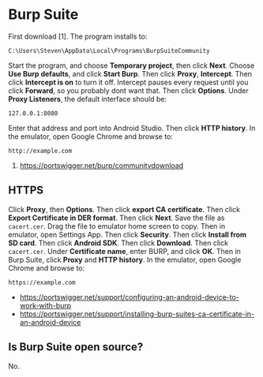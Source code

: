 # Burp Suite

First download [1]. The program installs to:

~~~
C:\Users\Steven\AppData\Local\Programs\BurpSuiteCommunity
~~~

Start the program, and choose **Temporary project**, then click **Next**. Choose
**Use Burp defaults**, and click **Start Burp**. Then click **Proxy**,
**Intercept**. Then click **Intercept is on** to turn it off. Intercept pauses
every request until you click **Forward**, so you probably dont want that. Then
click **Options**. Under **Proxy Listeners**, the default interface should be:

~~~
127.0.0.1:8080
~~~

Enter that address and port into Android Studio. Then click **HTTP history**.
In the emulator, open Google Chrome and browse to:

~~~
http://example.com
~~~

1. https://portswigger.net/burp/communitydownload

## HTTPS

Click **Proxy**, then **Options**. Then click **export CA certificate**. Then
click **Export Certificate in DER format**. Then click **Next**. Save the file
as `cacert.cer`. Drag the file to emulator home screen to copy. Then in
emulator, open Settings App. Then click **Security**. Then click **Install from
SD card**. Then click **Android SDK**. Then click **Download**. Then click
`cacert.cer`. Under **Certificate name**, enter BURP, and click **OK**. Then in
Burp Suite, click **Proxy** and **HTTP history**. In the emulator, open Google
Chrome and browse to:

~~~
https://example.com
~~~

- https://portswigger.net/support/configuring-an-android-device-to-work-with-burp
- https://portswigger.net/support/installing-burp-suites-ca-certificate-in-an-android-device

## Is Burp Suite open source?

No.
